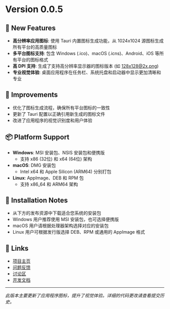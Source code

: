 # Version 0.0.5

## 🎨 New Features
- **高分辨率应用图标**: 使用 Tauri 内置图标生成功能，从 1024x1024 源图标生成所有平台的高质量图标
- **多平台图标支持**: 包含 Windows (.ico)、macOS (.icns)、Android、iOS 等所有平台的图标格式
- **高 DPI 支持**: 生成了支持高分辨率显示器的图标版本 (如 128x128@2x.png)
- **专业视觉体验**: 桌面应用程序在任务栏、系统托盘和启动器中显示更加清晰和专业

## 🔧 Improvements
- 优化了图标生成流程，确保所有平台图标的一致性
- 更新了 Tauri 配置以正确引用新生成的图标文件
- 改进了应用程序的视觉识别度和用户体验

## 📦 Platform Support
- **Windows**: MSI 安装包、NSIS 安装包和便携版
  - 支持 x86 (32位) 和 x64 (64位) 架构
- **macOS**: DMG 安装包
  - Intel x64 和 Apple Silicon (ARM64) 分别打包
- **Linux**: AppImage、DEB 和 RPM 包
  - 支持 x86_64 和 ARM64 架构

## 📝 Installation Notes
- 从下方的发布资源中下载适合您系统的安装包
- Windows 用户推荐使用 MSI 安装包，也可选择便携版
- macOS 用户请根据处理器架构选择对应的安装包
- Linux 用户可根据发行版选择 DEB、RPM 或通用的 AppImage 格式

## 🔗 Links
- [项目主页](https://github.com/chenqi92/keke-proto-tool)
- [问题反馈](https://github.com/chenqi92/keke-proto-tool/issues)
- [讨论区](https://github.com/chenqi92/keke-proto-tool/discussions)
- [开发文档](https://github.com/chenqi92/keke-proto-tool/blob/main/docs/DEVELOPMENT.md)

---

*此版本主要更新了应用程序图标，提升了视觉体验。详细的代码更改请查看提交历史。*
